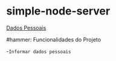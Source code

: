 # simple-node-server

[Dados Pessoais](#simple-node-server)

#hammer: Funcionalidades do Projeto

-`Informar dados pessoais`


